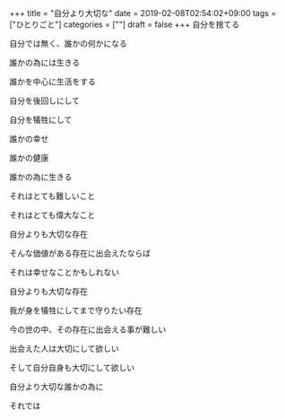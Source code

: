 +++
title = "自分より大切な"
date = 2019-02-08T02:54:02+09:00
tags = ["ひとりごと"]
categories = [""]
draft = false
+++
自分を捨てる

自分では無く、誰かの何かになる

誰かの為には生きる

誰かを中心に生活をする

自分を後回しにして

自分を犠牲にして

誰かの幸せ

誰かの健康

誰かの為に生きる

それはとても難しいこと

それはとても偉大なこと

自分よりも大切な存在

そんな価値がある存在に出会えたならば

それは幸せなことかもしれない

自分よりも大切な存在

我が身を犠牲にしてまで守りたい存在

今の世の中、その存在に出会える事が難しい

出会えた人は大切にして欲しい

そして自分自身も大切にして欲しい

自分より大切な誰かの為に

それでは
